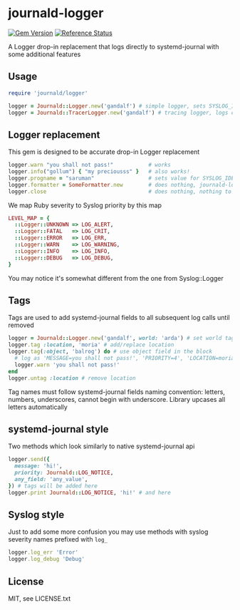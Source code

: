 # journald-logger

[![Gem Version](https://badge.fury.io/rb/journald-logger.svg)](http://badge.fury.io/rb/journald-logger)
[![Reference Status](https://www.versioneye.com/ruby/journald-logger/reference_badge.svg)](https://www.versioneye.com/ruby/journald-logger/references)

A Logger drop-in replacement that logs directly to systemd-journal with some additional features

## Usage

```ruby
require 'journald/logger'

logger = Journald::Logger.new('gandalf') # simple logger, sets SYSLOG_IDENTIFIER to 'gandalf'
logger = Journald::TracerLogger.new('gandalf') # tracing logger, logs caller's file, line number and function name
```

## Logger replacement

This gem is designed to be accurate drop-in Logger replacement

```ruby
logger.warn "you shall not pass!"           # works
logger.info("gollum") { "my preciousss" }   # also works!
logger.progname = "saruman"                 # sets value for SYSLOG_IDENTIFIER to 'saruman'
logger.formatter = SomeFormatter.new        # does nothing, journald-logger does not require a formatter
logger.close                                # does nothing, nothing to close
```

We map Ruby severity to Syslog priority by this map

```ruby
LEVEL_MAP = {
  ::Logger::UNKNOWN => LOG_ALERT,
  ::Logger::FATAL   => LOG_CRIT,
  ::Logger::ERROR   => LOG_ERR,
  ::Logger::WARN    => LOG_WARNING,
  ::Logger::INFO    => LOG_INFO,
  ::Logger::DEBUG   => LOG_DEBUG,
}
```

You may notice it's somewhat different from the one from Syslog::Logger

## Tags

Tags are used to add systemd-journal fields to all subsequent log calls until removed

```ruby
logger = Journald::Logger.new('gandalf', world: 'arda') # set world tag in costructor
logger.tag :location, 'moria' # add/replace location
logger.tag(:object, 'balrog') do # use object field in the block
  # log as 'MESSAGE=you shall not pass!', 'PRIORITY=4', 'LOCATION=moria', 'OBJECT=balrog', 'WORLD=arda'
  logger.warn 'you shall not pass!'
end
logger.untag :location # remove location
```

Tag names must follow systemd-journal fields naming convention:
letters, numbers, underscores, cannot begin with underscore. Library upcases all letters automatically

## systemd-journal style

Two methods which look similarly to native systemd-journal api

```ruby
logger.send({
  message: 'hi!',
  priority: Journald::LOG_NOTICE,
  any_field: 'any_value',
}) # tags will be added here
logger.print Journald::LOG_NOTICE, 'hi!' # and here
```

## Syslog style

Just to add some more confusion you may use methods with syslog severity names prefixed with ```log_```

```ruby
logger.log_err 'Error'
logger.log_debug 'Debug'
```

## License

MIT, see LICENSE.txt
